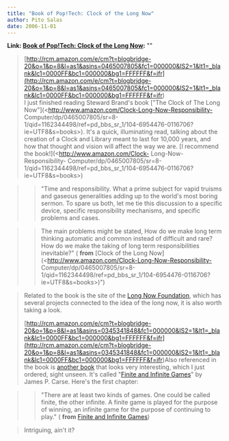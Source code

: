 ```yaml
---
title: "Book of Pop!Tech: Clock of the Long Now"
author: Pito Salas
date: 2006-11-01
---
```


**Link: [Book of Pop!Tech: Clock of the Long Now](None):** ""


>
>
> [http://rcm.amazon.com/e/cm?t=blogbridge-20&o=1&p=8&l=as1&asins=0465007805&fc1=000000&IS2=1&lt1=_blank&lc1=0000FF&bc1=000000&bg1=FFFFFF&f=ifr](<http://rcm.amazon.com/e/cm?t=blogbridge-20&o=1&p=8&l=as1&asins=0465007805&fc1=000000&IS2=1&lt1=_blank&lc1=0000FF&bc1=000000&bg1=FFFFFF&f=ifr>)  
> I just finished reading Steward Brand's book ["The Clock of The Long
> Now"](<http://www.amazon.com/Clock-Long-Now-Responsibility-
> Computer/dp/0465007805/sr=8-1/qid=1162344498/ref=pd_bbs_sr_1/104-6954476-0116706?ie=UTF8&s=books>).
> It's a quick, illuminating read, talking about the creation of a Clock and
> Library meant to last for 10,000 years, and how that thought and vision will
> affect the way we are. [I recommend the book!](<http://www.amazon.com/Clock-
> Long-Now-Responsibility-
> Computer/dp/0465007805/sr=8-1/qid=1162344498/ref=pd_bbs_sr_1/104-6954476-0116706?ie=UTF8&s=books>)
>

>> "Time and responsibility. What a prime subject for vapid truisms and
gaseous generalities adding up to the world's most boring sermon. To spare us
both, let me tie this discussion to a specific device, specific responsibility
mechanisms, and specific problems and cases.

>>

>> The main problems might be stated, How do we make long term thinking
automatic and common instead of difficult and rare? How do we make the taking
of long term responsibilities inevitable?" ( **from** [Clock of the Long
Now](<http://www.amazon.com/Clock-Long-Now-Responsibility-
Computer/dp/0465007805/sr=8-1/qid=1162344498/ref=pd_bbs_sr_1/104-6954476-0116706?ie=UTF8&s=books>)")

>
> Related to the book is the site of the [Long Now
> Foundation](<http://www.longnow.org/>), which has several projects connected
> to the idea of the long now, it is also worth taking a look.
>
>
> [http://rcm.amazon.com/e/cm?t=blogbridge-20&o=1&p=8&l=as1&asins=0345341848&fc1=000000&IS2=1&lt1=_blank&lc1=0000FF&bc1=000000&bg1=FFFFFF&f=ifr](<http://rcm.amazon.com/e/cm?t=blogbridge-20&o=1&p=8&l=as1&asins=0345341848&fc1=000000&IS2=1&lt1=_blank&lc1=0000FF&bc1=000000&bg1=FFFFFF&f=ifr>)Also
> referenced in the book is [another book](<http://www.longnow.org/>) that
> looks very interesting, which I just ordered, sight unseen. It's called
> "[Finite and Infinite Games](<http://www.longnow.org/>)" by James P. Carse.
> Here's the first chapter:
>

>> "There are at least two kinds of games. One could be called finite, the
other infinite. A finite game is played for the purpose of winning, an
infinite game for the purpose of continuing to play." ( **from** [Finite and
Infinite Games](<http://www.longnow.org/>))

>
> Intriguing, ain't it?


